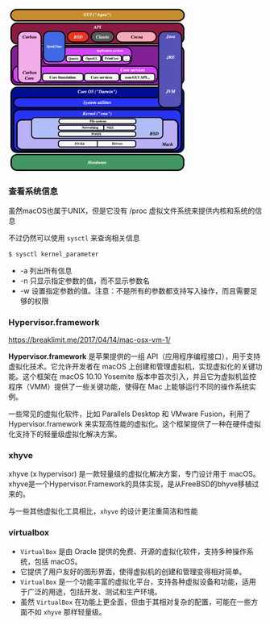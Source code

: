 <img src="MacOSX内核.png" width="70%">



### 查看系统信息

虽然macOS也属于UNIX，但是它没有 /proc 虚拟文件系统来提供内核和系统的信息

不过仍然可以使用 `sysctl` 来查询相关信息

```cmd
$ sysctl kernel_parameter
```

* -a 列出所有信息
* -n 只显示指定参数的值，而不显示参数名
* -w 设置指定参数的值。注意：不是所有的参数都支持写入操作，而且需要足够的权限



### Hypervisor.framework

https://breaklimit.me/2017/04/14/mac-osx-vm-1/

**Hypervisor.framework** 是苹果提供的一组 API（应用程序编程接口），用于支持虚拟化技术。它允许开发者在 macOS 上创建和管理虚拟机，实现虚拟化的关键功能。这个框架在 macOS 10.10 Yosemite 版本中首次引入，并且它为虚拟机监控程序（VMM）提供了一些关键功能，使得在 Mac 上能够运行不同的操作系统实例。

一些常见的虚拟化软件，比如 Parallels Desktop 和 VMware Fusion，利用了 Hypervisor.framework 来实现高性能的虚拟化。这个框架提供了一种在硬件虚拟化支持下的轻量级虚拟化解决方案。







### xhyve

xhyve (x hypervisor) 是一款轻量级的虚拟化解决方案，专门设计用于 macOS。xhyve是一个Hypervisor.Framework的具体实现，是从FreeBSD的bhyve移植过来的。

与一些其他虚拟化工具相比，`xhyve` 的设计更注重简洁和性能

### virtualbox

* `VirtualBox` 是由 Oracle 提供的免费、开源的虚拟化软件，支持多种操作系统，包括 macOS。
* 它提供了用户友好的图形界面，使得虚拟机的创建和管理变得相对简单。
* `VirtualBox` 是一个功能丰富的虚拟化平台，支持各种虚拟设备和功能，适用于广泛的用途，包括开发、测试和生产环境。
* 虽然 `VirtualBox` 在功能上更全面，但由于其相对复杂的配置，可能在一些方面不如 `xhyve` 那样轻量级。